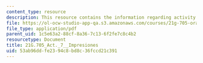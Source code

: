 ```yaml
---
content_type: resource
description: This resource contains the information regarding activity 7 impresiones.
file: https://ol-ocw-studio-app-qa.s3.amazonaws.com/courses/21g-705-oral-communication-in-spanish-spring-2004/53ab96ddfe2394c8bd8c36fccd21c391_MIT21G_705S04_act7impres.pdf
file_type: application/pdf
parent_uid: 1c5e63a2-88cf-8a36-7c13-6f2fe7c8c4b2
resourcetype: Document
title: 21G.705_Act._7__Impresiones
uid: 53ab96dd-fe23-94c8-bd8c-36fccd21c391
---
```

